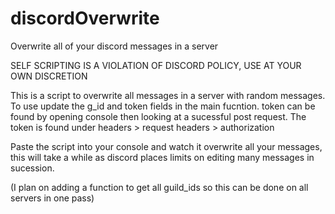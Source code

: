 # discordOverwrite
Overwrite all of your discord messages in a server

SELF SCRIPTING IS A VIOLATION OF DISCORD POLICY, USE AT YOUR OWN DISCRETION

This is a script to overwrite all messages in a server with random messages. To use update the g_id and token fields in the main fucntion. 
token can be found by opening console then looking at a sucessful post request. The token is found under headers > request headers > authorization

Paste the script into your console and watch it overwrite all your messages, this will take a while as discord places limits on editing many messages in sucession.

(I plan on adding a function to get all guild_ids so this can be done on all servers in one pass)
